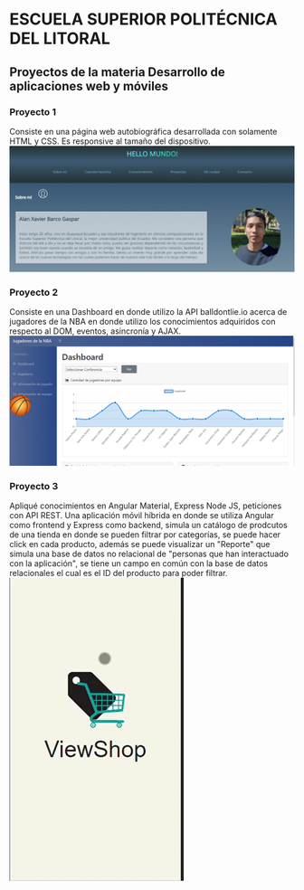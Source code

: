 # ESCUELA SUPERIOR POLITÉCNICA DEL LITORAL
## Proyectos de la materia Desarrollo de aplicaciones web y móviles
### Proyecto 1
Consiste en una página web autobiográfica desarrollada con solamente HTML y CSS. Es responsive al tamaño del dispositivo.
 ![](/screenshots/proyecto1.png)
### Proyecto 2
Consiste en una Dashboard en donde utilizo la API balldontlie.io acerca de jugadores de la NBA en donde utilizo los conocimientos adquiridos con respecto al DOM, eventos, asincronía y AJAX.
![](/screenshots/proyecto2.png)
### Proyecto 3
Apliqué conocimientos en Angular Material, Express Node JS, peticiones con API REST. Una aplicación móvil híbrida en donde se utiliza Angular como frontend y Express como backend, simula un catálogo de prodcutos de una tienda en donde se pueden filtrar por categorías, se puede hacer click en cada producto, además se puede visualizar un "Reporte" que simula una base de datos no relacional de "personas que han interactuado con la aplicación", se tiene un campo en común con la base de datos relacionales el cual es el ID del producto para poder filtrar.
![](/screenshots/viewshop.gif)
